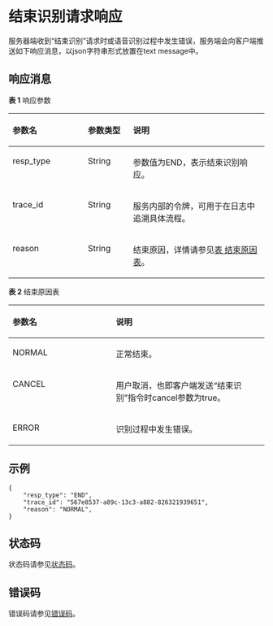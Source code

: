 # 结束识别请求响应<a name="sis_03_0039"></a>

服务器端收到“结束识别”请求时或语音识别过程中发生错误，服务端会向客户端推送如下响应消息，以json字符串形式放置在text message中。

## 响应消息<a name="zh-cn_topic_0145253486_section32286328"></a>

**表 1**  响应参数

<a name="zh-cn_topic_0145253486_table18359716"></a>
<table><thead align="left"><tr id="zh-cn_topic_0145253486_row7408676"><th class="cellrowborder" valign="top" width="29.409999999999997%" id="mcps1.2.4.1.1"><p id="zh-cn_topic_0145253486_p63231859"><a name="zh-cn_topic_0145253486_p63231859"></a><a name="zh-cn_topic_0145253486_p63231859"></a>参数名</p>
</th>
<th class="cellrowborder" valign="top" width="17.65%" id="mcps1.2.4.1.2"><p id="zh-cn_topic_0145253486_p64340783"><a name="zh-cn_topic_0145253486_p64340783"></a><a name="zh-cn_topic_0145253486_p64340783"></a>参数类型</p>
</th>
<th class="cellrowborder" valign="top" width="52.94%" id="mcps1.2.4.1.3"><p id="zh-cn_topic_0145253486_p44220907"><a name="zh-cn_topic_0145253486_p44220907"></a><a name="zh-cn_topic_0145253486_p44220907"></a>说明</p>
</th>
</tr>
</thead>
<tbody><tr id="zh-cn_topic_0145253486_row25123740"><td class="cellrowborder" valign="top" width="29.409999999999997%" headers="mcps1.2.4.1.1 "><p id="zh-cn_topic_0145253486_p21757098"><a name="zh-cn_topic_0145253486_p21757098"></a><a name="zh-cn_topic_0145253486_p21757098"></a>resp_type</p>
</td>
<td class="cellrowborder" valign="top" width="17.65%" headers="mcps1.2.4.1.2 "><p id="zh-cn_topic_0145253486_p7770363"><a name="zh-cn_topic_0145253486_p7770363"></a><a name="zh-cn_topic_0145253486_p7770363"></a>String</p>
</td>
<td class="cellrowborder" valign="top" width="52.94%" headers="mcps1.2.4.1.3 "><p id="zh-cn_topic_0145253486_p25419662"><a name="zh-cn_topic_0145253486_p25419662"></a><a name="zh-cn_topic_0145253486_p25419662"></a>参数值为END，表示结束识别响应。</p>
</td>
</tr>
<tr id="zh-cn_topic_0145253486_row27450371"><td class="cellrowborder" valign="top" width="29.409999999999997%" headers="mcps1.2.4.1.1 "><p id="zh-cn_topic_0145253486_p8887568"><a name="zh-cn_topic_0145253486_p8887568"></a><a name="zh-cn_topic_0145253486_p8887568"></a>trace_id</p>
</td>
<td class="cellrowborder" valign="top" width="17.65%" headers="mcps1.2.4.1.2 "><p id="zh-cn_topic_0145253486_p60841451"><a name="zh-cn_topic_0145253486_p60841451"></a><a name="zh-cn_topic_0145253486_p60841451"></a>String</p>
</td>
<td class="cellrowborder" valign="top" width="52.94%" headers="mcps1.2.4.1.3 "><p id="zh-cn_topic_0145253486_p29210505"><a name="zh-cn_topic_0145253486_p29210505"></a><a name="zh-cn_topic_0145253486_p29210505"></a>服务内部的令牌，可用于在日志中追溯具体流程。</p>
</td>
</tr>
<tr id="zh-cn_topic_0145253486_row61567961"><td class="cellrowborder" valign="top" width="29.409999999999997%" headers="mcps1.2.4.1.1 "><p id="zh-cn_topic_0145253486_p20948976"><a name="zh-cn_topic_0145253486_p20948976"></a><a name="zh-cn_topic_0145253486_p20948976"></a>reason</p>
</td>
<td class="cellrowborder" valign="top" width="17.65%" headers="mcps1.2.4.1.2 "><p id="zh-cn_topic_0145253486_p7278281"><a name="zh-cn_topic_0145253486_p7278281"></a><a name="zh-cn_topic_0145253486_p7278281"></a>String</p>
</td>
<td class="cellrowborder" valign="top" width="52.94%" headers="mcps1.2.4.1.3 "><p id="zh-cn_topic_0145253486_p52669917"><a name="zh-cn_topic_0145253486_p52669917"></a><a name="zh-cn_topic_0145253486_p52669917"></a>结束原因，详情请参见<a href="#zh-cn_topic_0145253486_table38404885">表 结束原因表</a>。</p>
</td>
</tr>
</tbody>
</table>

**表 2**  结束原因表

<a name="zh-cn_topic_0145253486_table38404885"></a>
<table><thead align="left"><tr id="zh-cn_topic_0145253486_row44921897"><th class="cellrowborder" valign="top" width="40.400000000000006%" id="mcps1.2.3.1.1"><p id="zh-cn_topic_0145253486_p14795011"><a name="zh-cn_topic_0145253486_p14795011"></a><a name="zh-cn_topic_0145253486_p14795011"></a>参数名</p>
</th>
<th class="cellrowborder" valign="top" width="59.599999999999994%" id="mcps1.2.3.1.2"><p id="zh-cn_topic_0145253486_p57545225"><a name="zh-cn_topic_0145253486_p57545225"></a><a name="zh-cn_topic_0145253486_p57545225"></a>说明</p>
</th>
</tr>
</thead>
<tbody><tr id="zh-cn_topic_0145253486_row30651685"><td class="cellrowborder" valign="top" width="40.400000000000006%" headers="mcps1.2.3.1.1 "><p id="zh-cn_topic_0145253486_p66867388"><a name="zh-cn_topic_0145253486_p66867388"></a><a name="zh-cn_topic_0145253486_p66867388"></a>NORMAL</p>
</td>
<td class="cellrowborder" valign="top" width="59.599999999999994%" headers="mcps1.2.3.1.2 "><p id="zh-cn_topic_0145253486_p47549368"><a name="zh-cn_topic_0145253486_p47549368"></a><a name="zh-cn_topic_0145253486_p47549368"></a>正常结束。</p>
</td>
</tr>
<tr id="zh-cn_topic_0145253486_row25291136"><td class="cellrowborder" valign="top" width="40.400000000000006%" headers="mcps1.2.3.1.1 "><p id="zh-cn_topic_0145253486_p35316110"><a name="zh-cn_topic_0145253486_p35316110"></a><a name="zh-cn_topic_0145253486_p35316110"></a>CANCEL</p>
</td>
<td class="cellrowborder" valign="top" width="59.599999999999994%" headers="mcps1.2.3.1.2 "><p id="zh-cn_topic_0145253486_p42032628"><a name="zh-cn_topic_0145253486_p42032628"></a><a name="zh-cn_topic_0145253486_p42032628"></a>用户取消，也即客户端发送“结束识别”指令时cancel参数为true。</p>
</td>
</tr>
<tr id="zh-cn_topic_0145253486_row42749336"><td class="cellrowborder" valign="top" width="40.400000000000006%" headers="mcps1.2.3.1.1 "><p id="zh-cn_topic_0145253486_p40144182"><a name="zh-cn_topic_0145253486_p40144182"></a><a name="zh-cn_topic_0145253486_p40144182"></a>ERROR</p>
</td>
<td class="cellrowborder" valign="top" width="59.599999999999994%" headers="mcps1.2.3.1.2 "><p id="zh-cn_topic_0145253486_p30453313"><a name="zh-cn_topic_0145253486_p30453313"></a><a name="zh-cn_topic_0145253486_p30453313"></a>识别过程中发生错误。</p>
</td>
</tr>
</tbody>
</table>

## 示例<a name="zh-cn_topic_0145253486_section22141496"></a>

```
{
    "resp_type": "END",
    "trace_id": "567e8537-a89c-13c3-a882-826321939651",
    "reason": "NORMAL",
}
```

## 状态码<a name="section102191633184410"></a>

状态码请参见[状态码](状态码.md)。

## 错误码<a name="section040463810442"></a>

错误码请参见[错误码](错误码.md)。

